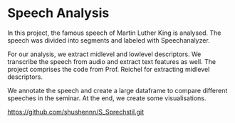 # Speech Analysis

In this project, the famous speech of Martin Luther King is analysed. 
The speech was divided into segments and labeled with Speechanalyzer. 

For our analysis, we extract midlevel and lowlevel descriptors. We transcribe the speech from audio and extract text features as well. 
The project comprises the code from Prof. Reichel for extracting midlevel descriptors. 

We annotate the speech and create a large dataframe to compare different speeches in the seminar. At the end, we create some visualisations. 

https://github.com/shushennn/S_Sprechstil.git

